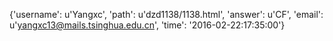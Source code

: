 {'username': u'Yangxc', 'path': u'dzd1138/1138.html', 'answer': u'CF', 'email': u'yangxc13@mails.tsinghua.edu.cn', 'time': '2016-02-22:17:35:00'}